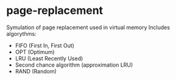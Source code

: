# page-replacement

Symulation of page replacement used in virtual memory
Includes algorythms: 
- FIFO  (First In, First Out)
- OPT  (Optimum)
- LRU  (Least Recently Used)
- Second chance algorithm (approximation LRU)
- RAND  (Random)
